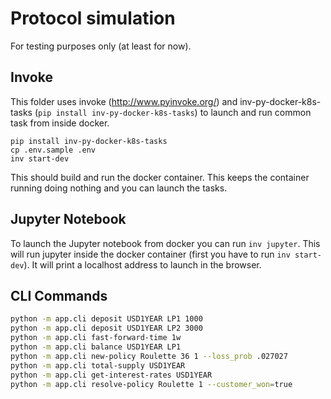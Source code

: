 # Protocol simulation

For testing purposes only (at least for now).


## Invoke

This folder uses invoke (http://www.pyinvoke.org/) and inv-py-docker-k8s-tasks (`pip install inv-py-docker-k8s-tasks`) to 
launch and run common task from inside docker.

```
pip install inv-py-docker-k8s-tasks
cp .env.sample .env
inv start-dev
```

This should build and run the docker container. This keeps the container running doing nothing and you can launch the tasks.


## Jupyter Notebook

To launch the Jupyter notebook from docker you can run `inv jupyter`. This will run jupyter inside the
docker container (first you have to run `inv start-dev`). It will print a localhost address to launch in 
the browser.


## CLI Commands

```bash
python -m app.cli deposit USD1YEAR LP1 1000
python -m app.cli deposit USD1YEAR LP2 3000
python -m app.cli fast-forward-time 1w
python -m app.cli balance USD1YEAR LP1
python -m app.cli new-policy Roulette 36 1 --loss_prob .027027
python -m app.cli total-supply USD1YEAR
python -m app.cli get-interest-rates USD1YEAR
python -m app.cli resolve-policy Roulette 1 --customer_won=true

```

